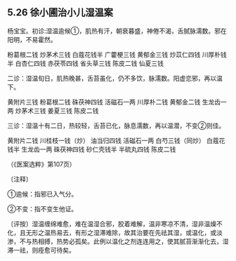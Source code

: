 ## 5.26 徐小圃治小儿湿温案

杨宝宝。初诊:湿温逾候①，肌热有汗，朝衰暮盛，神倦不渴，舌腻脉濡数。邪在阳明，不易霍然。

粉葛根二钱 炒茅术三钱 白蔻花钱半 广藿梗三钱 黄郁金三钱 炒苡仁四钱 川厚朴钱半 白杏仁四钱 赤茯苓四钱 省头草三钱 陈皮二钱 仙夏三钱

二诊：湿温旬日，肌热晚甚，舌苔虽化，仍不多饮，脉濡数。阳虚恋邪，再以温下。

黄附片三钱 粉葛根二钱 硃茯神四钱 活磁石一两 川厚朴二钱 黄郁金二钱 生龙齿一两 炒茅术三钱 姜夏三钱 陈皮二钱

三诊：湿温十有二日，热较轻，舌苔已化，脉息濡数，再以温潜，不变②则佳。

黄附片二钱 川桂枝一钱（炒） 油当归四钱 活磁石一两 白芍三钱（同炒） 白蔻花钱半 生龙齿一两 硃茯神四钱 砂仁壳钱半 半硫丸四钱 陈皮二钱

（《医案选粹》第107页）

〔注释〕

①逾候：指邪已入气分。

②不变：指不变生他证。

〔评按〕湿温缠绵难愈，难在温湿合邪，胶着难解，温非寒凉不清，湿非温燥不化，且无形之温热易去，有形之湿滞难除，故其治要在先祛其湿，或温化，或淡渗，不与热相搏，热势必孤矣。此例以温化之剂连连用之，使其腻苔渐渐化去，湿滞一祛，则痊愈可待矣。
